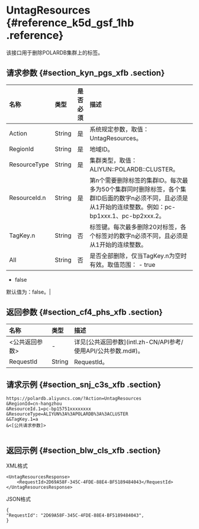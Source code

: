 # UntagResources {#reference_k5d_gsf_1hb .reference}

该接口用于删除POLARDB集群上的标签。

## 请求参数 {#section_kyn_pgs_xfb .section}

|名称|类型|是否必须|描述|
|:-|:-|:---|:-|
|Action|String|是|系统规定参数，取值：UntagResources。|
|RegionId|String|是|地域ID。|
|ResourceType|String|是|集群类型，取值：ALIYUN::POLARDB::CLUSTER。|
|ResourceId.n|String|是|第n个需要删除标签的集群ID。每次最多为50个集群同时删除标签，各个集群ID后面的数字n必须不同，且必须是从1开始的连续整数。例如：pc-bp1xxx.1、pc-bp2xxx.2。|
|TagKey.n|String|否|标签键。每次最多删除20对标签，各个标签对的数字n必须不同，且必须是从1开始的连续整数。|
|All|String|否|是否全部删除，仅当TagKey.n为空时有效。取值范围： -   true
-   false

 默认值为：false。|

## 返回参数 {#section_cf4_phs_xfb .section}

|名称|类型|描述|
|:-|:-|:-|
|<公共返回参数\>|-|详见[公共返回参数](intl.zh-CN/API参考/ 使用API/公共参数.md#)。|
|RequestId|String|RequestId。|

## 请求示例 {#section_snj_c3s_xfb .section}

```
https://polardb.aliyuncs.com/?Action=UntagResources
&RegionId=cn-hangzhou
&ResourceId.1=pc-bp15751xxxxxxxx
&ResourceType=ALIYUN%3A%3APOLARDB%3A%3ACLUSTER
&&TagKey.1=a
&<[公共请求参数]>
				
```

## 返回示例 {#section_blw_cls_xfb .section}

XML格式

```
<UntagResourcesResponse>
    <RequestId>2D69A58F-345C-4FDE-88E4-BF5189484043</RequestId>
</UntagResourcesResponse>
```

JSON格式

```
{ 
"RequestId": "2D69A58F-345C-4FDE-88E4-BF5189484043", 
}
```

